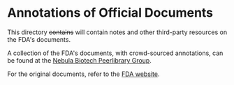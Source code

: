 # Annotations of Official Documents

This directory <strike>contains</strike> will contain notes and other third-party resources on the FDA's documents.

A collection of the FDA's documents, with crowd-sourced annotations, can be found at the [Nebula Biotech Peerlibrary Group](https://peerlibrary.org/g/8qyDqMEoggQbvD39x/nebula-biotech).

For the original documents, refer to the [FDA website](http://www.fda.gov/).
